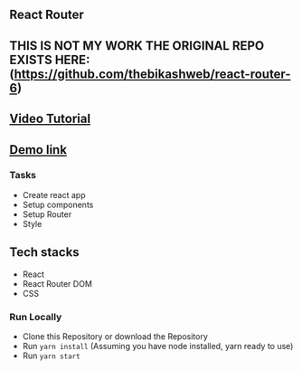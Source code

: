 ## React Router 

## THIS IS NOT MY WORK THE ORIGINAL REPO EXISTS HERE: (https://github.com/thebikashweb/react-router-6)

## [Video Tutorial](https://youtu.be/3kNpIbTEuos)
## [Demo link ](https://bw-react-router.netlify.app)

### Tasks 

- Create react app
- Setup components
- Setup Router
- Style

## Tech stacks
+ React
+ React Router DOM
+ CSS

### Run Locally
+ Clone this Repository or download the Repository
+ Run `yarn install` (Assuming you have node installed, yarn ready to use)
+ Run `yarn start` 
